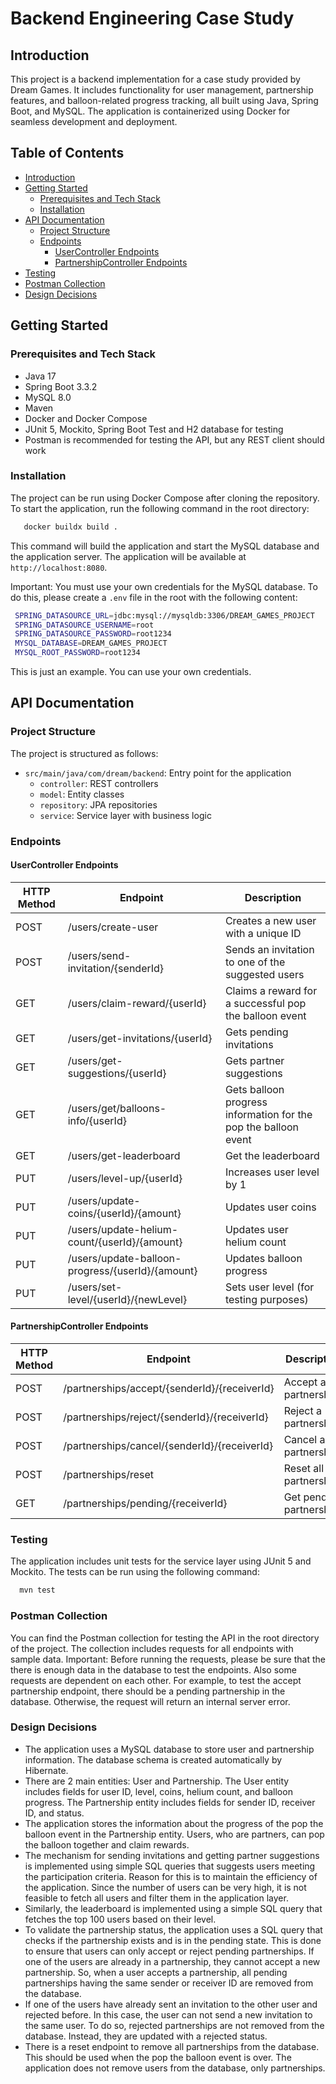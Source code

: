 # Backend Engineering Case Study

## Introduction

This project is a backend implementation for a case study provided by Dream Games. It includes functionality for user
management, partnership features, and balloon-related progress tracking, all built using Java, Spring Boot, and MySQL.
The application is containerized using Docker for seamless development and deployment.

## Table of Contents

- [Introduction](#introduction)
- [Getting Started](#getting-started)
  - [Prerequisites and Tech Stack](#prerequisites-and-tech-stack)
  - [Installation](#installation)
- [API Documentation](#api-documentation)
  - [Project Structure](#project-structure)
  - [Endpoints](#endpoints)
    - [UserController Endpoints](#usercontroller-endpoints)
    - [PartnershipController Endpoints](#partnershipcontroller-endpoints)
- [Testing](#testing)
- [Postman Collection](#postman-collection)
- [Design Decisions](#design-decisions)

## Getting Started

### Prerequisites and Tech Stack

- Java 17
- Spring Boot 3.3.2
- MySQL 8.0
- Maven
- Docker and Docker Compose
- JUnit 5, Mockito, Spring Boot Test and H2 database for testing
- Postman is recommended for testing the API, but any REST client should work

### Installation

The project can be run using Docker Compose after cloning the repository. To start the application, run the following
command in the root directory:

```bash
   docker buildx build .
```

This command will build the application and start the MySQL database and the application server. The application will be
available at `http://localhost:8080`.

Important: You must use your own credentials for the MySQL database. To do this, please create a `.env` file in the root
with the following content:

```bash
 SPRING_DATASOURCE_URL=jdbc:mysql://mysqldb:3306/DREAM_GAMES_PROJECT
 SPRING_DATASOURCE_USERNAME=root
 SPRING_DATASOURCE_PASSWORD=root1234
 MYSQL_DATABASE=DREAM_GAMES_PROJECT
 MYSQL_ROOT_PASSWORD=root1234

```

This is just an example. You can use your own credentials.

## API Documentation

### Project Structure

The project is structured as follows:

- `src/main/java/com/dream/backend`: Entry point for the application
  - `controller`: REST controllers
  - `model`: Entity classes
  - `repository`: JPA repositories
  - `service`: Service layer with business logic

### Endpoints

#### UserController Endpoints

| HTTP Method | Endpoint                                         | Description                                                     |
|-------------|--------------------------------------------------|-----------------------------------------------------------------|
| POST        | /users/create-user                               | Creates a new user    with a unique ID                          |
| POST        | /users/send-invitation/{senderId}                | Sends an invitation to one of the suggested users               |
| GET         | /users/claim-reward/{userId}                     | Claims a reward for a successful pop the balloon event          |
| GET         | /users/get-invitations/{userId}                  | Gets pending invitations                                        |
| GET         | /users/get-suggestions/{userId}                  | Gets partner suggestions                                        |
| GET         | /users/get/balloons-info/{userId}                | Gets balloon progress information for the pop the balloon event |
| GET         | /users/get-leaderboard                           | Get the leaderboard                                             |
| PUT         | /users/level-up/{userId}                         | Increases user level by 1                                       |
| PUT         | /users/update-coins/{userId}/{amount}            | Updates user coins                                              |
| PUT         | /users/update-helium-count/{userId}/{amount}     | Updates user helium count                                       |
| PUT         | /users/update-balloon-progress/{userId}/{amount} | Updates balloon progress                                        |
| PUT         | /users/set-level/{userId}/{newLevel}             | Sets user level (for testing purposes)                          |

#### PartnershipController Endpoints

| HTTP Method | Endpoint                                     | Description              |
|-------------|----------------------------------------------|--------------------------|
| POST        | /partnerships/accept/{senderId}/{receiverId} | Accept a partnership     |
| POST        | /partnerships/reject/{senderId}/{receiverId} | Reject a partnership     |
| POST        | /partnerships/cancel/{senderId}/{receiverId} | Cancel a partnership     |
| POST        | /partnerships/reset                          | Reset all partnerships   |
| GET         | /partnerships/pending/{receiverId}           | Get pending partnerships |

### Testing

The application includes unit tests for the service layer using JUnit 5 and Mockito. The tests can be run using the
following command:

```bash
  mvn test
```

### Postman Collection

You can find the Postman collection for testing the API in the root directory of the project. The collection includes
requests for all endpoints with sample data.
Important: Before running the requests, please be sure that the there is enough data in the database to test the
endpoints. Also some requests are dependent on each other. For example, to test the accept partnership endpoint, there
should be a pending partnership in the database. Otherwise, the request will return an internal server error.

### Design Decisions

- The application uses a MySQL database to store user and partnership information. The database schema is created
  automatically by Hibernate.
- There are 2 main entities: User and Partnership. The User entity includes fields for user ID, level, coins, helium
  count, and balloon progress. The Partnership entity includes fields for sender ID, receiver ID, and status.
- The application stores the information about the progress of the pop the balloon event in the Partnership entity.
  Users, who are partners, can pop the balloon together and claim rewards.
- The mechanism for sending invitations and getting partner suggestions is implemented using simple SQL queries that
  suggests users meeting the participation criteria. Reason for this is to maintain the efficiency of the application.
  Since the number of users can be very high, it is not feasible to fetch all users and filter them in the application
  layer.
- Similarly, the leaderboard is implemented using a simple SQL query that fetches the top 100 users based on their
  level.
- To validate the partnership status, the application uses a SQL query that checks if the partnership exists and is in
  the pending state. This is done to ensure that users can only accept or reject pending partnerships. If one of the
  users are already in a partnership, they cannot accept a new partnership. So, when a user accepts a partnership, all
  pending partnerships having the same sender or receiver ID are removed from the database.
- If one of the users have already sent an invitation to the other user and rejected before. In this case, the user can
  not send a new invitation to the same user. To do so, rejected partnerships are not removed from the database.
  Instead, they are updated with a rejected status.
- There is a reset endpoint to remove all partnerships from the database. This should be used when the pop the balloon
  event is over. The application does not remove users from the database, only partnerships.
 



